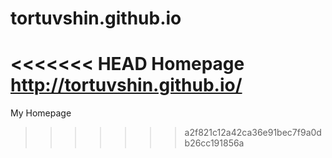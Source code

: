 # tortuvshin.github.io
<<<<<<< HEAD
Homepage http://tortuvshin.github.io/
=======
My Homepage
>>>>>>> a2f821c12a42ca36e91bec7f9a0db26cc191856a
